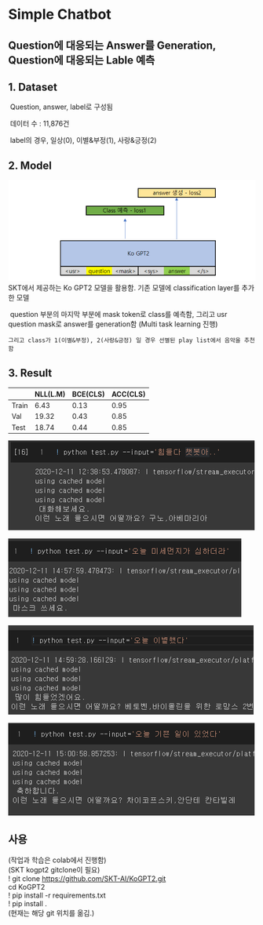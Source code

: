 # Simple Chatbot  

## Question에 대응되는 Answer를 Generation, Question에 대응되는 Lable 예측

## 1. Dataset

​	Question, answer, label로 구성됨

​	데이터 수 : 11,876건

​	label의 경우, 일상(0), 이별&부정(1), 사랑&긍정(2)

## 2. Model
![AR](https://raw.githubusercontent.com/Chuck2Win/chatbot_project/main/imgs/model.png)  
​	SKT에서 제공하는 Ko GPT2 모델을 활용함. 기존 모델에 classification layer를 추가한 모델

​	question 부분의 마지막 부분에  mask token로 class를 예측함, 그리고 usr question mask로 	answer를 generation함  (Multi task learning 진행)

 	그리고 class가 1(이별&부정), 2(사랑&긍정) 일 경우 선별된 play list에서 음악을 추천함

## 3. Result

|       | NLL(L.M) | BCE(CLS) | ACC(CLS) |
| ----- | -------- | -------- | -------- |
| Train | 6.43     | 0.13     | 0.95     |
| Val   | 19.32    | 0.43     | 0.85     |
| Test  | 18.74    | 0.44     | 0.85     |

![AR](https://raw.githubusercontent.com/Chuck2Win/chatbot_project/main/imgs/RESULT1.png)

![AR](https://raw.githubusercontent.com/Chuck2Win/chatbot_project/main/imgs/RESULT2.png)

![AR](https://raw.githubusercontent.com/Chuck2Win/chatbot_project/main/imgs/RESULT3.png)

![AR](https://raw.githubusercontent.com/Chuck2Win/chatbot_project/main/imgs/RESULT4.png)

## 사용
(작업과 학습은 colab에서 진행함)  
(SKT kogpt2 gitclone이 필요)    
! git clone https://github.com/SKT-AI/KoGPT2.git  
cd KoGPT2  
! pip install -r requirements.txt  
! pip install .  
(현재는 해당 git 위치를 옮김.)  
